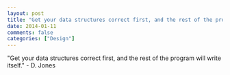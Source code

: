 ```yaml
---
layout: post
title: "Get your data structures correct first, and the rest of the program will write itself."
date: 2014-01-11
comments: false
categories: ["Design"]
---
```


<span class='quote'>"Get your data structures correct first, and the rest of the program will write itself."</span>
<span class='by'>- D. Jones</span>
